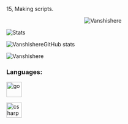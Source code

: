 15, Making scripts.

<p align="center"> <img src="https://komarev.com/ghpvc/?username=ghostmanex&label=Profile%20views&color=0e75b6&style=flat" alt="Vanshishere" /> </p>

![Stats](https://github-readme-stats.vercel.app/api?username=Vanshishere&theme=onedark&show_icons=true)

![VanshishereGitHub stats](https://github-readme-stats.vercel.app/api?username=Vanshishere&show_icons=true&theme=tokyonight)

<p><img align="center" src="https://github-readme-streak-stats.herokuapp.com/?user=Vanshishere&" alt="Vanshishere" /></p>

<h3 align="left">Languages:</h3>
<p align="left"> <a href="https://www.lua.org/" target="_blank" rel="noreferrer"> <img src="https://upload.wikimedia.org/wikipedia/commons/thumb/c/cf/Lua-Logo.svg/600px-Lua-Logo.svg.png?20150107024942" alt="go" width="40" height="40"/> </a></p> <p align="left"> <a href="https://www.lua.org/" target="_blank" rel="noreferrer"> <img src="https://upload.wikimedia.org/wikipedia/commons/a/a8/Go_Logo_Black.svg" alt="csharp" width="40" height="40"/> </a></p>
